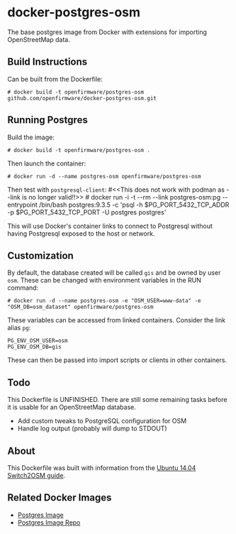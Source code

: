 # docker-postgres-osm

The base postgres image from Docker with extensions for importing OpenStreetMap data.

## Build Instructions

Can be built from the Dockerfile:

    # docker build -t openfirmware/postgres-osm github.com/openfirmware/docker-postgres-osm.git

## Running Postgres

Build the image:

    # docker build -t openfirmware/postgres-osm .

Then launch the container:

    # docker run -d --name postgres-osm openfirmware/postgres-osm

Then test with `postgresql-client`:
#<<This does not work with podman as --link is no longer valid!!>>
    # docker run -i -t --rm --link postgres-osm:pg --entrypoint /bin/bash postgres:9.3.5 -c 'psql -h $PG_PORT_5432_TCP_ADDR -p $PG_PORT_5432_TCP_PORT -U postgres postgres'

This will use Docker's container links to connect to Postgresql without having Postgresql exposed to the host or network.

## Customization

By default, the database created will be called `gis` and be owned by user `osm`. These can be changed with environment variables in the RUN command:

    # docker run -d --name postgres-osm -e "OSM_USER=www-data" -e "OSM_DB=osm_dataset" openfirmware/postgres-osm

These variables can be accessed from linked containers. Consider the link alias `pg`:

    PG_ENV_OSM_USER=osm
    PG_ENV_OSM_DB=gis

These can then be passed into import scripts or clients in other containers.

## Todo

This Dockerfile is UNFINISHED. There are still some remaining tasks before it is usable for an OpenStreetMap database.

* Add custom tweaks to PostgreSQL configuration for OSM
* Handle log output (probably will dump to STDOUT)

## About

This Dockerfile was built with information from the [Ubuntu 14.04 Switch2OSM guide](http://switch2osm.org/serving-tiles/manually-building-a-tile-server-14-04/).

## Related Docker Images

* [Postgres Image](https://registry.hub.docker.com/_/postgres/)
* [Postgres Image Repo](https://github.com/docker-library/postgres)


